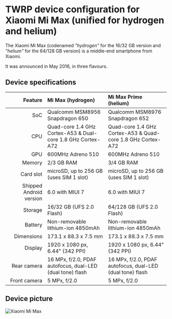 TWRP device configuration for Xiaomi Mi Max (unified for hydrogen and helium)
==============

The Xiaomi Mi Max (codenamed _"hydrogen"_ for the 16/32 GB version and _"helium"_ for the 64/128 GB version) is a middle-end smartphone from Xiaomi.

It was announced in May 2016, in three flavours.

## Device specifications

| Feature      | Mi Max (hydrogen)                               | Mi Max Prime (helium)                           |
| -----------: | :---------------------------------------------- | :---------------------------------------------- |
| SoC          | Qualcomm MSM8956 Snapdragon 650                 | Qualcomm MSM8976 Snapdragon 652                 |
| CPU          | Quad-core 1.4 GHz Cortex-A53 & Dual-core 1.8 GHz Cortex-A72 | Quad-core 1.4 GHz Cortex-A53 & Quad-core 1.8 GHz Cortex-A72 |
| GPU          | 600MHz Adreno 510                               | 600MHz Adreno 510                               |
| Memory       | 2/3 GB RAM                                      | 3/4 GB RAM                                      | 
| Card slot    | microSD, up to 256 GB (uses SIM 1 slot)         | microSD, up to 256 GB (uses SIM 1 slot)         |
| Shipped Android version | 6.0 with MIUI 7                      | 6.0 with MIUI 7                                 |
| Storage      | 16/32 GB (UFS 2.0 Flash)                        | 64/128 GB (UFS 2.0 Flash)                       |
| Battery      | Non-removable lithium-ion 4850mAh               | Non-removable lithium-ion 4850mAh               |
| Dimensions   | 173.1 x 88.3 x 7.5 mm                           | 173.1 x 88.3 x 7.5 mm                           |
| Display      | 1920 x 1080 px, 6.44" (342 PPI)                 | 1920 x 1080 px, 6.44" (342 PPI)                 |
| Rear camera  | 16 MPx, f/2.0, PDAF autofocus, dual-LED (dual tone) flash | 16 MPx, f/2.0, PDAF autofocus, dual-LED (dual tone) flash |
| Front camera | 5 MPx, f/2.0                                    | 5 MPx, f/2.0                                    |

## Device picture

![Xiaomi Mi Max](http://cdn2.gsmarena.com/vv/pics/xiaomi/xiaomi-mi-max--1.jpg "Xiaomi Mi Max in gold")
